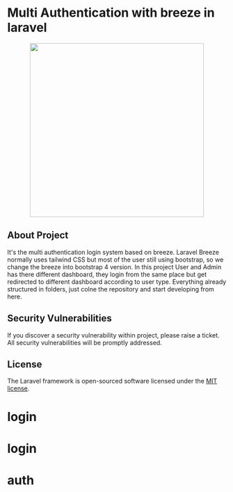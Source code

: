 # Multi Authentication with breeze in laravel
<p align="center"><a href="https://laravel.com" target="_blank"><img src="https://raw.githubusercontent.com/laravel/art/master/logo-lockup/5%20SVG/2%20CMYK/1%20Full%20Color/laravel-logolockup-cmyk-red.svg" width="400"></a></p>

## About Project

It's the multi authentication login system based on breeze. Laravel Breeze normally uses tailwind CSS but most of the user still using bootstrap, so we change the breeze into bootstrap 4 version. In this project User and Admin has there different dashboard, they login from the same place but get redirected to different dashboard according to user type. Everything already structured in folders, just colne the repository and start developing from here.


## Security Vulnerabilities

If you discover a security vulnerability within project, please raise a ticket. All security vulnerabilities will be promptly addressed.

## License

The Laravel framework is open-sourced software licensed under the [MIT license](https://opensource.org/licenses/MIT).
# login
# login
# auth
